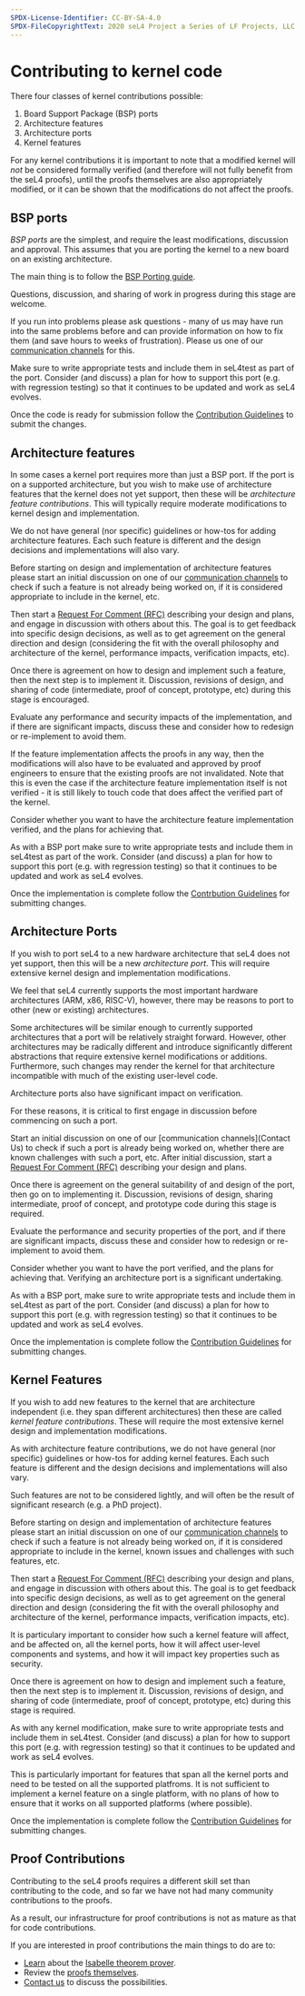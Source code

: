 ```yaml
---
SPDX-License-Identifier: CC-BY-SA-4.0
SPDX-FileCopyrightText: 2020 seL4 Project a Series of LF Projects, LLC.
---
```


# Contributing to kernel code

There four classes of kernel contributions possible:

1. Board Support Package (BSP) ports
2. Architecture features
3. Architecture ports
4. Kernel features

For any kernel contributions it is important to note that a modified kernel
will *not* be considered formally verified (and therefore will not fully
benefit from the seL4 proofs), until the proofs themselves are also
appropriately modified, or it can be shown that the modifications do not
affect the proofs.

## BSP ports

*BSP ports* are the simplest, and require the least modifications, discussion
and approval.  This assumes that you are porting the kernel to a new board on
an existing architecture.

The main thing is to follow the [BSP Porting guide](/projects/sel4/porting).

Questions, discussion, and sharing of work in progress during this stage are
welcome.

If you run into problems please ask questions - many of us may have run into
the same problems before and can provide information on how to fix them (and
save hours to weeks of frustration).  Please us one of our
[communication channels](https://sel4.systems/contact/) for this.

Make sure to write appropriate tests and include them in seL4test as
part of the port.  Consider (and discuss) a plan for how to support
this port (e.g. with regression testing) so that it continues to be
updated and work as seL4 evolves.

Once the code is ready for submission follow the
[Contribution Guidelines](/processes/contributing.html) to submit the changes.

## Architecture features

In some cases a kernel port requires more than just a BSP port.  If the port is
on a supported architecture, but you wish to make use of architecture features
that the kernel does not yet support, then these will be *architecture feature
contributions*.  This will typically require moderate modifications to kernel
design and implementation.

We do not have general (nor specific) guidelines or how-tos for adding
architecture features.  Each such feature is different and the design
decisions and implementations will also vary.

Before starting on design and implementation of architecture features please
start an initial discussion on one of our [communication channels](https://sel4.systems/contact/)
to check if such a feature is not already being worked on, if it is considered
appropriate to include in the kernel, etc.

Then start a [Request For Comment (RFC)](/processes/rfc-process)
describing your design and plans, and engage in discussion with others
about this.  The goal is to get feedback into specific design
decisions, as well as to get agreement on the general direction and
design (considering the fit with the overall philosophy and
architecture of the kernel, performance impacts, verification impacts,
etc).

Once there is agreement on how to design and implement such a feature,
then the next step is to implement it.  Discussion, revisions of
design, and sharing of code (intermediate, proof of concept, prototype,
etc) during this stage is encouraged.

Evaluate any performance and security impacts of the implementation, and if
there are significant impacts, discuss these and consider how to redesign or
re-implement to avoid them.

If the feature implementation affects the proofs in any way, then the
modifications will also have to be evaluated and approved by proof
engineers to ensure that the existing proofs are not invalidated.
Note that this is even the case if the architecture feature
implementation itself is not verified - it is still likely to touch
code that does affect the verified part of the kernel.

Consider whether you want to have the architecture feature
implementation verified, and the plans for achieving that.

As with a BSP port make sure to write appropriate tests and include
them in seL4test as part of the work.  Consider (and discuss) a plan
for how to support this port (e.g. with regression testing) so that it
continues to be updated and work as seL4 evolves.

Once the implementation is complete follow the [Contrbution
Guidelines](processes/contributing.html) for submitting changes.

## Architecture Ports

If you wish to port seL4 to a new hardware architecture that seL4 does not yet
support, then this will be a new *architecture port*.  This will require
extensive kernel design and implementation modifications.

We feel that seL4 currently supports the most important hardware architectures
(ARM, x86, RISC-V), however, there may be reasons to port to other (new or
existing) architectures.

Some architectures will be similar enough to currently supported
architectures that a port will be relatively straight forward.
However, other architectures may be radically different and introduce
significantly different abstractions that require extensive kernel
modifications or additions.  Furthermore, such changes may render the
kernel for that architecture incompatible with much of the existing
user-level code.

Architecture ports also have significant impact on verification.

For these reasons, it is critical to first engage in discussion before
commencing on such a port.

Start an initial discussion on one of our [communication channels](Contact Us)
to check if such a port is already being worked on, whether there are known challenges with such a port, etc.  After initial discussion, start a [Request For
Comment (RFC)](RFC) describing your design and plans.

Once there is agreement on the general suitability of and design of
the port, then go on to implementing it.  Discussion, revisions of
design, sharing intermediate, proof of concept, and prototype code
during this stage is required.

Evaluate the performance and security properties of the port, and if
there are significant impacts, discuss these and consider how to redesign or
re-implement to avoid them.

Consider whether you want to have the port verified, and the plans for
achieving that.  Verifying an architecture port is a significant undertaking.

As with a BSP port, make sure to write appropriate tests and include
them in seL4test as part of the port.  Consider (and discuss) a plan
for how to support this port (e.g. with regression testing) so that it
continues to be updated and work as seL4 evolves.

Once the implementation is complete follow the [Contribution
Guidelines](processes/contributing.html) for submitting changes.

## Kernel Features

If you wish to add new features to the kernel that are architecture
independent (i.e. they span different architectures) then these are
called *kernel feature contributions*.  These will require the most
extensive kernel design and implementation modifications.

As with architecture feature contributions, we do not have general
(nor specific) guidelines or how-tos for adding kernel features.
Each such feature is different and the design decisions and
implementations will also vary.

Such features are not to be considered lightly, and will often be the
result of significant research (e.g. a PhD project).

Before starting on design and implementation of architecture features
please start an initial discussion on one of our [communication
channels](https://sel4.systems/contact/) to check if such a feature is
not already being worked on, if it is considered appropriate to
include in the kernel, known issues and challenges with such features,
etc.

Then start a [Request For Comment (RFC)](/processes/rfc-process)
describing your design and plans, and engage in discussion with others
about this.  The goal is to get feedback into specific design
decisions, as well as to get agreement on the general direction and
design (considering the fit with the overall philosophy and
architecture of the kernel, performance impacts, verification impacts,
etc).

It is particulary important to consider how such a kernel feature will
affect, and be affected on, all the kernel ports, how it will affect
user-level components and systems, and how it will impact key properties such as security.

Once there is agreement on how to design and implement such a feature,
then the next step is to implement it.  Discussion, revisions of
design, and sharing of code (intermediate, proof of concept, prototype,
etc) during this stage is required.

As with any kernel modification, make sure to write appropriate tests
and include them in seL4test.  Consider (and discuss) a plan for how
to support this port (e.g. with regression testing) so that it
continues to be updated and work as seL4 evolves.

This is particularly important for features that span all the kernel
ports and need to be tested on all the supported platfroms.  It is not
sufficient to implement a kernel feature on a single platform, with no
plans of how to ensure that it works on all supported platforms (where
possible).

Once the implementation is complete follow the [Contribution
Guidelines](processes/contributing.html) for submitting changes.

## Proof Contributions

Contributing to the seL4 proofs requires a different skill set than contributing to the code, and so far we have not had many community contributions to the proofs.

As a result, our infrastructure for proof contributions is not as mature as that for code contributions.

If you are interested in proof contributions the main things to do are to:

- [Learn](http://proofcraft.org/blog/proof-engineer-reading.html) about the [Isabelle theorem prover](http://isabelle.in.tum.de/).
- Review the [proofs themselves](https://github.com/seL4/l4v/).
- [Contact us](https://sel4.systems/contact/home.pml) to discuss the possibilities.

